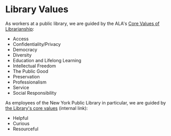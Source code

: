 # Library Values

As workers at a public library, we are guided by the ALA's [Core Values of Librarianship](http://www.ala.org/advocacy/intfreedom/corevalues):

* Access
* Confidentiality/Privacy
* Democracy
* Diversity
* Education and Lifelong Learning
* Intellectual Freedom
* The Public Good
* Preservation
* Professionalism
* Service
* Social Responsibility

As employees of the New York Public Library in particular, we are guided by [the Library's core values](https://lair.nypl.org/-/departments/internal-affairs/human-resources/learning-and-development/culture-engagement/core-values) (internal link):

* Helpful
* Curious
* Resourceful